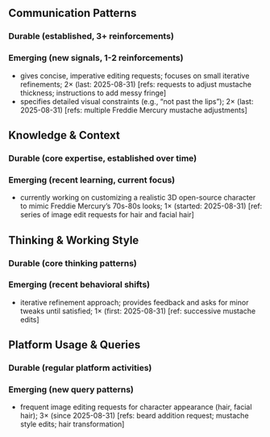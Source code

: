 ## Communication Patterns
### Durable (established, 3+ reinforcements)

### Emerging (new signals, 1-2 reinforcements)
- gives concise, imperative editing requests; focuses on small iterative refinements; 2× (last: 2025-08-31) [refs: requests to adjust mustache thickness; instructions to add messy fringe]
- specifies detailed visual constraints (e.g., “not past the lips”); 2× (last: 2025-08-31) [refs: multiple Freddie Mercury mustache adjustments]

## Knowledge & Context
### Durable (core expertise, established over time)

### Emerging (recent learning, current focus)
- currently working on customizing a realistic 3D open-source character to mimic Freddie Mercury’s 70s-80s looks; 1× (started: 2025-08-31) [ref: series of image edit requests for hair and facial hair]

## Thinking & Working Style
### Durable (core thinking patterns)

### Emerging (recent behavioral shifts)
- iterative refinement approach; provides feedback and asks for minor tweaks until satisfied; 1× (first: 2025-08-31) [ref: successive mustache edits]

## Platform Usage & Queries
### Durable (regular platform activities)

### Emerging (new query patterns)
- frequent image editing requests for character appearance (hair, facial hair); 3× (since 2025-08-31) [refs: beard addition request; mustache style edits; hair transformation]